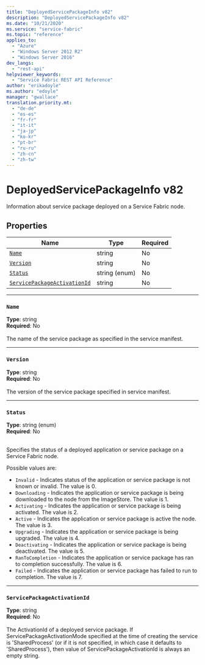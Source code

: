 ```yaml
---
title: "DeployedServicePackageInfo v82"
description: "DeployedServicePackageInfo v82"
ms.date: "10/21/2020"
ms.service: "service-fabric"
ms.topic: "reference"
applies_to: 
  - "Azure"
  - "Windows Server 2012 R2"
  - "Windows Server 2016"
dev_langs: 
  - "rest-api"
helpviewer_keywords: 
  - "Service Fabric REST API Reference"
author: "erikadoyle"
ms.author: "edoyle"
manager: "gwallace"
translation.priority.mt: 
  - "de-de"
  - "es-es"
  - "fr-fr"
  - "it-it"
  - "ja-jp"
  - "ko-kr"
  - "pt-br"
  - "ru-ru"
  - "zh-cn"
  - "zh-tw"
---
```

# DeployedServicePackageInfo v82

Information about service package deployed on a Service Fabric node.

## Properties
| Name | Type | Required |
| --- | --- | --- |
| [`Name`](#name) | string | No |
| [`Version`](#version) | string | No |
| [`Status`](#status) | string (enum) | No |
| [`ServicePackageActivationId`](#servicepackageactivationid) | string | No |

____
### `Name`
__Type__: string <br/>
__Required__: No<br/>
<br/>
The name of the service package as specified in the service manifest.

____
### `Version`
__Type__: string <br/>
__Required__: No<br/>
<br/>
The version of the service package specified in service manifest.

____
### `Status`
__Type__: string (enum) <br/>
__Required__: No<br/>
<br/>


Specifies the status of a deployed application or service package on a Service Fabric node.


Possible values are: 

  - `Invalid` - Indicates status of the application or service package is not known or invalid. The value is 0.
  - `Downloading` - Indicates the application or service package is being downloaded to the node from the ImageStore. The value is 1.
  - `Activating` - Indicates the application or service package is being activated. The value is 2.
  - `Active` - Indicates the application or service package is active the node. The value is 3.
  - `Upgrading` - Indicates the application or service package is being upgraded. The value is 4.
  - `Deactivating` - Indicates the application or service package is being deactivated. The value is 5.
  - `RanToCompletion` - Indicates the application or service package has ran to completion successfully. The value is 6.
  - `Failed` - Indicates the application or service package has failed to run to completion. The value is 7.



____
### `ServicePackageActivationId`
__Type__: string <br/>
__Required__: No<br/>
<br/>
The ActivationId of a deployed service package. If ServicePackageActivationMode specified at the time of creating the service
is 'SharedProcess' (or if it is not specified, in which case it defaults to 'SharedProcess'), then value of ServicePackageActivationId
is always an empty string.

